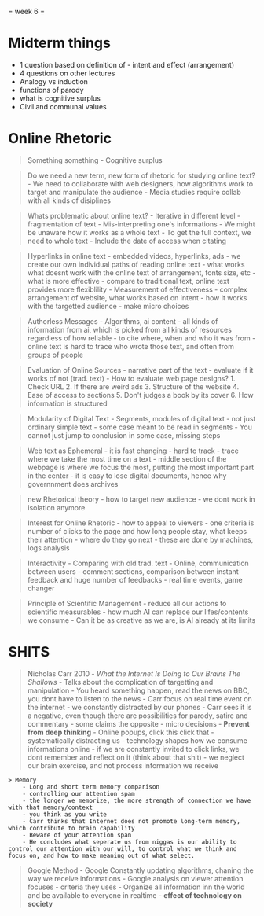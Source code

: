 = week 6 =

# Midterm things
- 1 question based on definition of - intent and effect (arrangement)
- 4 questions on other lectures
- Analogy vs induction
- functions of parody 
- what is cognitive surplus
- Civil and communal values

# Online Rhetoric

> Something something
    - Cognitive surplus

> Do we need a new term, new form of rhetoric for studying online text?
    - We need to collaborate with web designers, how algorithms work to target and manipulate the audience
    - Media studies require collab with all kinds of disiplines

> Whats problematic about online text?
    - Iterative in different level
    - fragmentation of text
    - Mis-interpreting one's informations
    - We might be unaware how it works as a whole text
    - To get the full context, we need to whole text
    - Include the date of access when citating

> Hyperlinks in online text
    - embedded videos, hyperlinks, ads
    - we create our own individual paths of reading online text
    - what works what doesnt work with the online text of arrangement, fonts size, etc
    - what is more effective
    - compare to traditional text, online text provides more flexiblility 
    - Measurement of effectiveness
    - complex arrangement of website, what works based on intent
    - how it works with the targetted audience
    - make micro choices 

> Authorless Messages
    - Algorithms, ai content
    - all kinds of information from ai, which is picked from all kinds of resources regardless of how reliable 
    - to cite where, when and who it was from 
    - online text is hard to trace who wrote those text, and often from groups of people

> Evaluation of Online Sources
    - narrative part of the text
    - evaluate if it works of not (trad. text)
    - How to evaluate web page designs?
        1. Check URL
        2. If there are weird ads
        3. Structure of the website
        4. Ease of access to sections 
        5. Don't judges a book by its cover
        6. How information is structured


> Modularity of Digital Text
    - Segments, modules of digital text
    - not just ordinary simple text
    - some case meant to be read in segments
    - You cannot just jump to conclusion in some case, missing steps

> Web text as Ephemeral
    - it is fast changing
    - hard to track 
    - trace where we take the most time on a text
    - middle section of the webpage is where we focus the most, putting the most important part in the center
    - it is easy to lose digital documents, hence why governnment does archives 

> new Rhetorical theory 
    - how to target new audience
    - we dont work in isolation anymore

> Interest for Online Rhetoric
    - how to appeal to viewers
    - one criteria is number of clicks to the page and how long people stay, what keeps their attention
    - where do they go next
    - these are done by machines, logs analysis

> Interactivity
    - Comparing with old trad. text
    - Online, communication between users
    - comment sections, comparison between instant feedback and huge number of feedbacks
    - real time events, game changer

> Principle of Scientific Management
    - reduce all our actions to scientific measurables
    - how much AI can replace our lifes/contents we consume
    - Can it be as creative as we are, is AI already at its limits








# SHITS
> Nicholas Carr 2010 - *What the Internet Is Doing to Our Brains The Shallows*
    - Talks about the complication of targetting and manipulation
    - You heard something happen, read the news on BBC, you dont have to listen to the news
    - Carr focus on real time event on the internet
    - we constantly distracted by our phones
    - Carr sees it is a negative, even though there are possibilities for parody, satire and commentary
    - some claims the opposite
    - micro decisions
    - **Prevent from deep thinking** 
    - Online popups, click this click that
    - systematically distracting us
    - technology shapes how we consume informations online
    - if we are constantly invited to click links, we dont remember and reflect on it (think about that shit)
    - we neglect our brain exercise, and not process information we receive
    
    > Memory    
        - Long and short term memory comparison
        - controlling our attention spam
        - the longer we memorize, the more strength of connection we have with that memory/context
        - you think as you write
        - Carr thinks that Internet does not promote long-term memory, which contribute to brain capability
        - Beware of your attention span
        - He concludes what seperate us from niggas is our ability to control our attention with our will, to control what we think and focus on, and how to make meaning out of what select.
        
> Google Method
    - Google Constantly updating algorithms, chaning the way we receive informations
    - Google analysis on viewer attention focuses
    - criteria they uses
    - Organize all information inn the world and be available to everyone in realtime
    - **effect of technology on society**
    
> 
